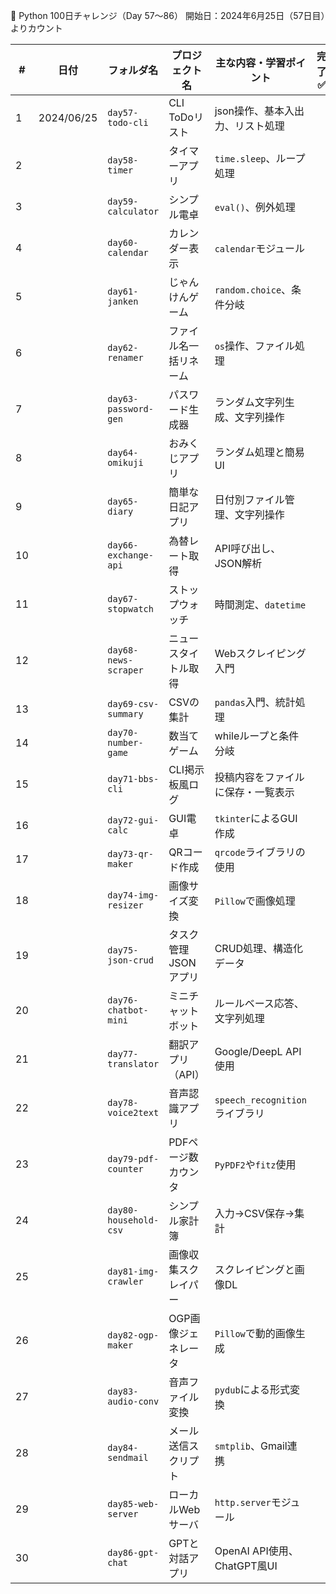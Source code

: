 📝 Python 100日チャレンジ（Day 57〜86）
開始日：2024年6月25日（57日目）よりカウント

| #  | 日付         | フォルダ名                 | プロジェクト名      | 主な内容・学習ポイント               | 完了 ✅ |
| -- | ---------- | --------------------- | ------------ | ------------------------- | ---- |
| 1  | 2024/06/25 | `day57-todo-cli`      | CLI ToDoリスト  | json操作、基本入出力、リスト処理        |      |
| 2  |            | `day58-timer`         | タイマーアプリ      | `time.sleep`、ループ処理        |      |
| 3  |            | `day59-calculator`    | シンプル電卓       | `eval()`、例外処理             |      |
| 4  |            | `day60-calendar`      | カレンダー表示      | `calendar`モジュール           |      |
| 5  |            | `day61-janken`        | じゃんけんゲーム     | `random.choice`、条件分岐      |      |
| 6  |            | `day62-renamer`       | ファイル名一括リネーム  | `os`操作、ファイル処理             |      |
| 7  |            | `day63-password-gen`  | パスワード生成器     | ランダム文字列生成、文字列操作           |      |
| 8  |            | `day64-omikuji`       | おみくじアプリ      | ランダム処理と簡易UI               |      |
| 9  |            | `day65-diary`         | 簡単な日記アプリ     | 日付別ファイル管理、文字列操作           |      |
| 10 |            | `day66-exchange-api`  | 為替レート取得      | API呼び出し、JSON解析            |      |
| 11 |            | `day67-stopwatch`     | ストップウォッチ     | 時間測定、`datetime`           |      |
| 12 |            | `day68-news-scraper`  | ニュースタイトル取得   | Webスクレイピング入門              |      |
| 13 |            | `day69-csv-summary`   | CSVの集計       | `pandas`入門、統計処理           |      |
| 14 |            | `day70-number-game`   | 数当てゲーム       | whileループと条件分岐             |      |
| 15 |            | `day71-bbs-cli`       | CLI掲示板風ログ    | 投稿内容をファイルに保存・一覧表示         |      |
| 16 |            | `day72-gui-calc`      | GUI電卓        | `tkinter`によるGUI作成         |      |
| 17 |            | `day73-qr-maker`      | QRコード作成      | `qrcode`ライブラリの使用          |      |
| 18 |            | `day74-img-resizer`   | 画像サイズ変換      | `Pillow`で画像処理             |      |
| 19 |            | `day75-json-crud`     | タスク管理JSONアプリ | CRUD処理、構造化データ             |      |
| 20 |            | `day76-chatbot-mini`  | ミニチャットボット    | ルールベース応答、文字列処理            |      |
| 21 |            | `day77-translator`    | 翻訳アプリ（API）   | Google/DeepL API使用        |      |
| 22 |            | `day78-voice2text`    | 音声認識アプリ      | `speech_recognition`ライブラリ |      |
| 23 |            | `day79-pdf-counter`   | PDFページ数カウンタ  | `PyPDF2`や`fitz`使用         |      |
| 24 |            | `day80-household-csv` | シンプル家計簿      | 入力→CSV保存→集計               |      |
| 25 |            | `day81-img-crawler`   | 画像収集スクレイパー   | スクレイピングと画像DL              |      |
| 26 |            | `day82-ogp-maker`     | OGP画像ジェネレータ  | `Pillow`で動的画像生成           |      |
| 27 |            | `day83-audio-conv`    | 音声ファイル変換     | `pydub`による形式変換            |      |
| 28 |            | `day84-sendmail`      | メール送信スクリプト   | `smtplib`、Gmail連携         |      |
| 29 |            | `day85-web-server`    | ローカルWebサーバ   | `http.server`モジュール        |      |
| 30 |            | `day86-gpt-chat`      | GPTと対話アプリ    | OpenAI API使用、ChatGPT風UI   |      |
